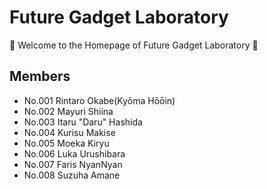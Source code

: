 # Future Gadget Laboratory

:tada: Welcome to the Homepage of Future Gadget Laboratory :tada:

## Members

- No.001 Rintaro Okabe(Kyōma Hōōin)
- No.002 Mayuri Shiina
- No.003 Itaru "Daru" Hashida
- No.004 Kurisu Makise
- No.005 Moeka Kiryu
- No.006 Luka Urushibara
- No.007 Faris NyanNyan
- No.008 Suzuha Amane
